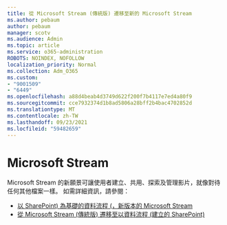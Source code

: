```yaml
---
title: 從 Microsoft Stream (傳統版) 遷移至新的 Microsoft Stream
ms.author: pebaum
author: pebaum
manager: scotv
ms.audience: Admin
ms.topic: article
ms.service: o365-administration
ROBOTS: NOINDEX, NOFOLLOW
localization_priority: Normal
ms.collection: Adm_O365
ms.custom:
- "9001509"
- "6449"
ms.openlocfilehash: a88d4beab4d3749d622f200f7b4117e7ed4a80f9
ms.sourcegitcommit: cce7932374d1b8ad5806a28bff2b4bac4702852d
ms.translationtype: MT
ms.contentlocale: zh-TW
ms.lasthandoff: 09/23/2021
ms.locfileid: "59482659"
---
```

# <a name="microsoft-stream"></a>Microsoft Stream

Microsoft Stream 的新願景可讓使用者建立、共用、探索及管理影片，就像對待任何其他檔案一樣。 如需詳細資訊，請參閱：

- [以 SharePoint) 為基礎的資料流程 (，新版本的 Microsoft Stream](https://docs.microsoft.com/stream/streamnew/new-stream)
- [從 Microsoft Stream (傳統版) 遷移至以資料流程 (建立的 SharePoint) ](https://docs.microsoft.com/stream/streamnew/stream-classic-to-new-migration-overview)